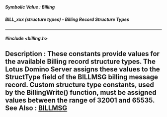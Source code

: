 ##### Symbolic Value : Billing
##### BILL_xxx (structure types) - Billing Record Structure Types
---
##### #include <billing.h>
**Description :**
These constants provide values for the available Billing record structure 
types.  The Lotus Domino Server assigns these values to the StructType field of 
the BILLMSG billing message record.   Custom structure type constants, used by 
the BillingWrite() function, must be assigned values between the range of 32001 
and 65535.
**See Also :**
[BILLMSG](D:/md_files/BILLMSG.md)
---

